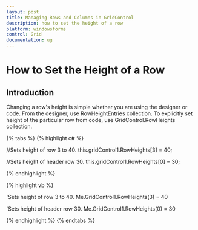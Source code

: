```yaml
---
layout: post
title: Managing Rows and Columns in GridControl
description: how to set the height of a row
platform: windowsforms
control: Grid
documentation: ug
---
```


# How to Set the Height of a Row

## Introduction

Changing a row's height is simple whether you are using the designer or code. From the designer, use RowHeightEntries collection. To explicitly set height of the particular row from code, use GridControl.RowHeights collection.

{% tabs %}
{% highlight c# %}

//Sets height of row 3 to 40.
this.gridControl1.RowHeights[3] = 40; 

//Sets height of header row 30.
this.gridControl1.RowHeights[0] = 30; 

{% endhighlight  %}

{% highlight vb %}

'Sets height of row 3 to 40.
Me.GridControl1.RowHeights(3) = 40 

'Sets height of header row 30.
Me.GridControl1.RowHeights(0) = 30 

{% endhighlight  %}
{% endtabs %}
